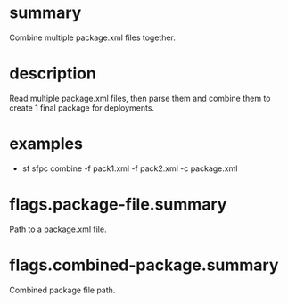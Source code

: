 # summary

Combine multiple package.xml files together.

# description

Read multiple package.xml files, then parse them and combine them to create 1 final package for deployments.

# examples

- sf sfpc combine -f pack1.xml -f pack2.xml -c package.xml

# flags.package-file.summary

Path to a package.xml file.

# flags.combined-package.summary

Combined package file path.
